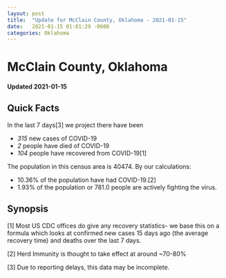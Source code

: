 ```yaml
---
layout: post
title:  "Update for McClain County, Oklahoma - 2021-01-15"
date:   2021-01-15 01:01:29 -0600
categories: Oklahoma
---
```


# McClain County, Oklahoma
#### Updated 2021-01-15

## Quick Facts

In the last 7 days[3] we project there have been
- *315* new cases of COVID-19
- *2* people have died of COVID-19
- *104* people have recovered from COVID-19[1]

The population in this census area is 40474. By our calculations:
- 10.36% of the population have had COVID-19.[2]
- 1.93% of the population or 781.0 people are actively fighting the virus.

## Synopsis




[1] Most US CDC offices do give any recovery statistics- we base this on a formula which looks at confirmed new cases
15 days ago (the average recovery time) and deaths over the last 7 days.

[2] Herd Immunity is thought to take effect at around ~70-80%

[3] Due to reporting delays, this data may be incomplete.
 
    